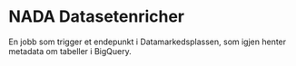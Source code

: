 # NADA Datasetenricher

En jobb som trigger et endepunkt i Datamarkedsplassen, som igjen henter metadata om tabeller i BigQuery.
